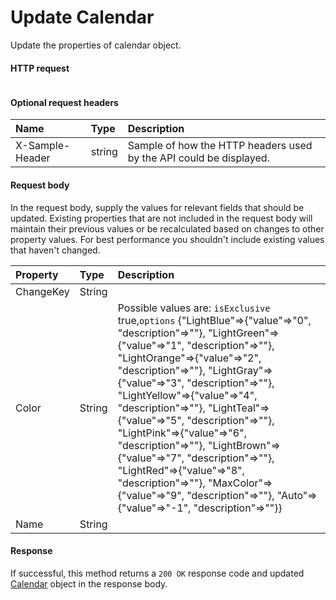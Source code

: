 # Update Calendar

Update the properties of calendar object.
#### HTTP request
<!-- { "blockType": "ignored" } -->
```http

```

#### Optional request headers
| Name       | Type | Description|
|:-----------|:------|:----------|
| X-Sample-Header  | string  | Sample of how the HTTP headers used by the API could be displayed.|

#### Request body
In the request body, supply the values for relevant fields that should be updated. Existing properties that are not included in the request body will maintain their previous values or be recalculated based on changes to other property values. For best performance you shouldn't include existing values that haven't changed.

| Property	   | Type	|Description|
|:---------------|:--------|:----------|
|ChangeKey|String||
|Color|String| Possible values are: `isExclusive` true,`options` {"LightBlue"=>{"value"=>"0", "description"=>""}, "LightGreen"=>{"value"=>"1", "description"=>""}, "LightOrange"=>{"value"=>"2", "description"=>""}, "LightGray"=>{"value"=>"3", "description"=>""}, "LightYellow"=>{"value"=>"4", "description"=>""}, "LightTeal"=>{"value"=>"5", "description"=>""}, "LightPink"=>{"value"=>"6", "description"=>""}, "LightBrown"=>{"value"=>"7", "description"=>""}, "LightRed"=>{"value"=>"8", "description"=>""}, "MaxColor"=>{"value"=>"9", "description"=>""}, "Auto"=>{"value"=>"-1", "description"=>""}}|
|Name|String||

#### Response
If successful, this method returns a `200 OK` response code and updated [Calendar](../resources/calendar.md) object in the response body.
